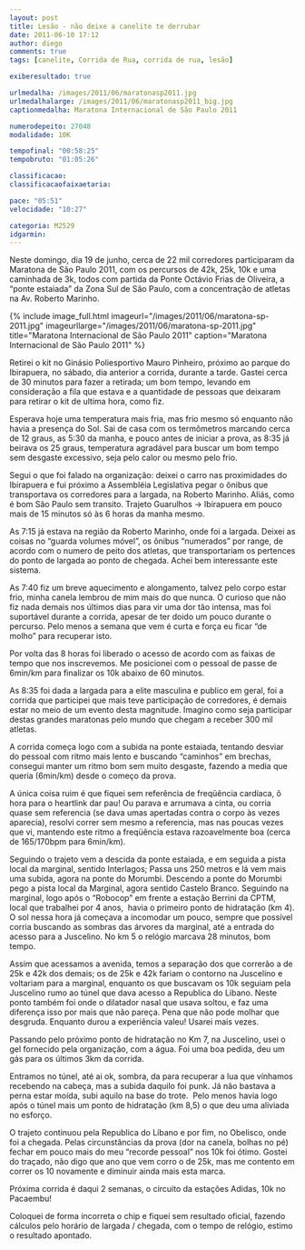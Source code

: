 ```yaml
---
layout: post
title: Lesão - não deixe a canelite te derrubar
date: 2011-06-10 17:12
author: diego
comments: true
tags: [canelite, Corrida de Rua, corrida de rua, lesão]

exiberesultado: true

urlmedalha: /images/2011/06/maratonasp2011.jpg
urlmedalhalarge: /images/2011/06/maratonasp2011_big.jpg
captionmedalha: Maratona Internacional de São Paulo 2011

numerodepeito: 27048
modalidade: 10K

tempofinal: "00:58:25"
tempobruto: "01:05:26"

classificacao: 
classificacaofaixaetaria: 

pace: "05:51"
velocidade: "10:27"

categoria: M2529
idgarmin: 
---
```


Neste domingo, dia 19 de junho, cerca de 22 mil corredores participaram da Maratona de São Paulo 2011, com os percursos de 42k, 25k, 10k e uma caminhada de 3k, todos com partida da Ponte Octávio Frias de Oliveira, a “ponte estaiada” da Zona Sul de São Paulo, com a concentração de atletas na Av. Roberto Marinho.

<!--more-->

{% include image_full.html imageurl="/images/2011/06/maratona-sp-2011.jpg" imageurllarge="/images/2011/06/maratona-sp-2011.jpg" title="Maratona Internacional de São Paulo 2011" caption="Maratona Internacional de São Paulo 2011" %}

Retirei o kit no Ginásio Poliesportivo Mauro Pinheiro, próximo ao parque do Ibirapuera, no sábado, dia anterior a corrida, durante a tarde. Gastei cerca de 30 minutos para fazer a retirada; um bom tempo, levando em consideração a fila que estava e a quantidade de pessoas que deixaram para retirar o kit de ultima hora, como fiz.

Esperava hoje uma temperatura mais fria, mas frio mesmo só enquanto não havia a presença do Sol. Sai de casa com os termômetros marcando cerca de 12 graus, as 5:30 da manha, e pouco antes de iniciar a prova, as 8:35 já beirava os 25 graus, temperatura agradável para buscar um bom tempo sem desgaste excessivo, seja pelo calor ou mesmo pelo frio.

Segui o que foi falado na organização: deixei o carro nas proximidades do Ibirapuera e fui próximo a Assembléia Legislativa pegar o ônibus que transportava os corredores para a largada, na Roberto Marinho. Aliás, como é bom São Paulo sem transito. Trajeto Guarulhos -&gt; Ibirapuera em pouco mais de 15 minutos só às 6 horas da manha mesmo.

As 7:15 já estava na região da Roberto Marinho, onde foi a largada. Deixei as coisas no “guarda volumes móvel”, os ônibus “numerados” por range, de acordo com o numero de peito dos atletas, que transportariam os pertences do ponto de largada ao ponto de chegada. Achei bem interessante este sistema.

As 7:40 fiz um breve aquecimento e alongamento, talvez pelo corpo estar frio, minha canela lembrou de mim mais do que nunca. O curioso que não fiz nada demais nos últimos dias para vir uma dor tão intensa, mas foi suportável durante a corrida, apesar de ter doido um pouco durante o percurso. Pelo menos a semana que vem é curta e força eu ficar “de molho” para recuperar isto.

Por volta das 8 horas foi liberado o acesso de acordo com as faixas de tempo que nos inscrevemos. Me posicionei com o pessoal de passe de 6min/km para finalizar os 10k abaixo de 60 minutos.

As 8:35 foi dada a largada para a elite masculina e publico em geral, foi a corrida que participei que mais teve participação de corredores, é demais estar no meio de um evento desta magnitude. Imagino como seja participar destas grandes maratonas pelo mundo que chegam a receber 300 mil atletas.

A corrida começa logo com a subida na ponte estaiada, tentando desviar do pessoal com ritmo mais lento e buscando “caminhos” em brechas, consegui manter um ritmo bom sem muito desgaste, fazendo a media que queria (6min/km) desde o começo da prova.

A única coisa ruim é que fiquei sem referência de freqüência cardíaca, ô hora para o heartlink dar pau! Ou parava e arrumava a cinta, ou corria quase sem referencia (se dava umas apertadas contra o corpo às vezes aparecia), resolvi correr sem mesmo a referencia, mas nas poucas vezes que vi, mantendo este ritmo a freqüência estava razoavelmente boa (cerca de 165/170bpm para 6min/km).

Seguindo o trajeto vem a descida da ponte estaiada, e em seguida a pista local da marginal, sentido Interlagos; Passa uns 250 metros e lá vem mais uma subida, agora na ponte do Morumbi. Descendo a ponte do Morumbi pego a pista local da Marginal, agora sentido Castelo Branco. Seguindo na marginal, logo após o “Robocop” em frente a estação Berrini da CPTM, local que trabalhei por 4 anos,  havia o primeiro ponto de hidratação (km 4). O sol nessa hora já começava a incomodar um pouco, sempre que possível corria buscando as sombras das árvores da marginal, até a entrada do acesso para a Juscelino. No km 5 o relógio marcava 28 minutos, bom tempo.

Assim que acessamos a avenida, temos a separação dos que correrão a de 25k e 42k dos demais; os de 25k e 42k fariam o contorno na Juscelino e voltariam para a marginal, enquanto os que buscavam os 10k seguiam pela Juscelino rumo ao túnel que dava acesso a Republica do Libano. Neste ponto também foi onde o dilatador nasal que usava soltou, e faz uma diferença isso por mais que não pareça. Pena que não pode molhar que desgruda. Enquanto durou a experiência valeu! Usarei mais vezes.

Passando pelo próximo ponto de hidratação no Km 7, na Juscelino, usei o gel fornecido pela organização, com a água. Foi uma boa pedida, deu um gás para os últimos 3km da corrida.

Entramos no túnel, até ai ok, sombra, da para recuperar a lua que vínhamos recebendo na cabeça, mas a subida daquilo foi punk. Já não bastava a perna estar moída, subi aquilo na base do trote.  Pelo menos havia logo após o túnel mais um ponto de hidratação (km 8,5) o que deu uma aliviada no esforço.

O trajeto continuou pela Republica do Líbano e por fim, no Obelisco, onde foi a chegada. Pelas circunstâncias da prova (dor na canela, bolhas no pé) fechar em pouco mais do meu “recorde pessoal” nos 10k foi ótimo. Gostei do traçado, não digo que ano que vem corro o de 25k, mas me contento em correr os 10 novamente e diminuir ainda mais esta marca.

Próxima corrida é daqui 2 semanas, o circuito da estações Adidas, 10k no Pacaembu!

Coloquei de forma incorreta o chip e fiquei sem resultado oficial, fazendo cálculos pelo horário de largada / chegada, com o tempo de relógio, estimo o resultado apontado.
